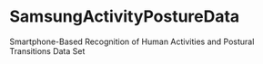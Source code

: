 # SamsungActivityPostureData
Smartphone-Based Recognition of Human Activities and Postural Transitions Data Set 
